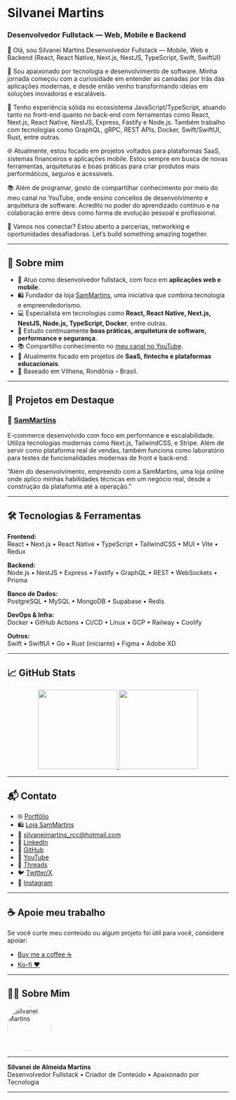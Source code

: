 <!-- Banner animado opcional removido para manter profissionalismo -->

# Silvanei Martins

### Desenvolvedor Fullstack — Web, Mobile e Backend

👋 Olá, sou Silvanei Martins
Desenvolvedor Fullstack — Mobile, Web e Backend
(React, React Native, Next.js, NestJS, TypeScript, Swift, SwiftUI)

🚀 Sou apaixonado por tecnologia e desenvolvimento de software. Minha jornada começou com a curiosidade em entender as camadas por trás das aplicações modernas, e desde então venho transformando ideias em soluções inovadoras e escaláveis.

💼 Tenho experiência sólida no ecossistema JavaScript/TypeScript, atuando tanto no front-end quanto no back-end com ferramentas como React, Next.js, React Native, NestJS, Express, Fastify e Node.js. Também trabalho com tecnologias como GraphQL, gRPC, REST APIs, Docker, Swift/SwiftUI, Rust, entre outras.

🌐 Atualmente, estou focado em projetos voltados para plataformas SaaS, sistemas financeiros e aplicações mobile. Estou sempre em busca de novas ferramentas, arquiteturas e boas práticas para criar produtos mais performáticos, seguros e acessíveis.

📚 Além de programar, gosto de compartilhar conhecimento por meio do meu canal no YouTube, onde ensino conceitos de desenvolvimento e arquitetura de software. Acredito no poder do aprendizado contínuo e na colaboração entre devs como forma de evolução pessoal e profissional.

🌟 Vamos nos conectar? Estou aberto a parcerias, networking e oportunidades desafiadoras.
Let’s build something amazing together.

---

## 🚀 Sobre mim

- 🎯 Atuo como desenvolvedor fullstack, com foco em **aplicações web e mobile**.
- 🛍️ Fundador da loja [SamMartins](https://www.sammartins.com/), uma iniciativa que combina tecnologia e empreendedorismo.
- 💻 Especialista em tecnologias como **React, React Native, Next.js, NestJS, Node.js, TypeScript, Docker**, entre outras.
- 🧠 Estudo continuamente **boas práticas, arquitetura de software, performance e segurança**.
- 📚 Compartilho conhecimento no [meu canal no YouTube](https://www.youtube.com/@silvaneimartins2487).
- 🌱 Atualmente focado em projetos de **SaaS, fintechs e plataformas educacionais**.
- 📍 Baseado em Vilhena, Rondônia – Brasil.

---

## 🚀 Projetos em Destaque

### 🛒 [SamMartins](https://www.sammartins.com/)
E-commerce desenvolvido com foco em performance e escalabilidade. Utiliza tecnologias modernas como Next.js, TailwindCSS, e Stripe. Além de servir como plataforma real de vendas, também funciona como laboratório para testes de funcionalidades modernas de front e back-end.

“Além do desenvolvimento, empreendo com a SamMartins, uma loja online onde aplico minhas habilidades técnicas em um negócio real, desde a construção da plataforma até a operação.”

---

## 🛠️ Tecnologias & Ferramentas

**Frontend:**  
React • Next.js • React Native • TypeScript • TailwindCSS • MUI • Vite • Redux

**Backend:**  
Node.js • NestJS • Express • Fastify • GraphQL • REST • WebSockets • Prisma

**Banco de Dados:**  
PostgreSQL • MySQL • MongoDB • Supabase • Redis

**DevOps & Infra:**  
Docker • GitHub Actions • CI/CD • Linux • GCP • Railway • Coolify

**Outros:**  
Swift • SwiftUI • Go • Rust (iniciante) • Figma • Adobe XD

---

## 📈 GitHub Stats

<div align="center">
  <a href="https://github.com/silvaneimartins">
    <img height="180em" src="https://github-readme-stats.vercel.app/api?username=silvaneimartins&show_icons=true&theme=github_dark&count_private=true&hide_border=true" />
    <img height="180em" src="https://github-readme-stats.vercel.app/api/top-langs/?username=silvaneimartins&layout=compact&theme=github_dark&hide_border=true&langs_count=10" />
  </a>
</div>

---

## 📬 Contato

- 🌐 [Portfólio](http://www.silvaneimartins.com.br)
- 🛍️ [Loja SamMartins](https://www.sammartins.com/)
- 📧 [silvaneimartins_rcc@hotmail.com](mailto:silvaneimartins_rcc@hotmail.com)
- 💼 [LinkedIn](https://www.linkedin.com/in/silvanei-martins-a5412436/)
- 🐙 [GitHub](https://github.com/silvaneimartins)
- 🎥 [YouTube](https://www.youtube.com/@silvaneimartins2487)
- 🧵 [Threads](https://www.threads.net/@silvanei.martinss)
- 🐦 [Twitter/X](https://www.x.com/SilvaneiMartins)
- 📸 [Instagram](https://www.instagram.com/silvanei.martinss)

---

## ☕ Apoie meu trabalho

Se você curte meu conteúdo ou algum projeto foi útil para você, considere apoiar:

- [Buy me a coffee ☕](https://www.buymeacoffee.com/silvaneimartins)
- [Ko-fi ❤️](https://ko-fi.com/silvaneimartins)

---

## 🙋‍♂️ Sobre Mim

<a href="https://github.com/SilvaneiMartins">
    <img
        style="border-radius:50%"
        src="https://github.com/SilvaneiMartins.png"
        width="100px;"
        alt="Silvanei Martins"
    />
</a>

---

**Silvanei de Almeida Martins**  
Desenvolvedor Fullstack • Criador de Conteúdo • Apaixonado por Tecnologia

---
